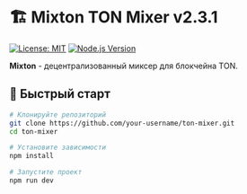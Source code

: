# 🏗️ Mixton TON Mixer v2.3.1

[![License: MIT](https://img.shields.io/badge/License-MIT-yellow.svg)](https://opensource.org/licenses/MIT)
[![Node.js Version](https://img.shields.io/badge/node-%3E%3D16.0.0-brightgreen)](https://nodejs.org)

**Mixton** - децентрализованный миксер для блокчейна TON.

## 🚀 Быстрый старт

```bash
# Клонируйте репозиторий
git clone https://github.com/your-username/ton-mixer.git
cd ton-mixer

# Установите зависимости
npm install

# Запустите проект
npm run dev
